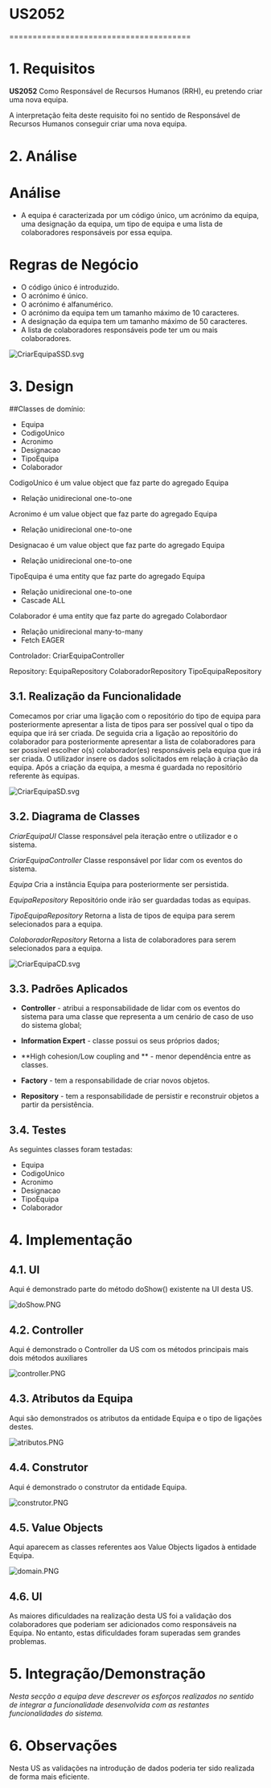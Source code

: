 # US2052
=======================================


# 1. Requisitos

**US2052** Como Responsável de Recursos Humanos (RRH), eu pretendo criar uma nova equipa.

A interpretação feita deste requisito foi no sentido de Responsável de Recursos Humanos conseguir criar uma nova equipa.

# 2. Análise

# Análise

* A equipa é caracterizada por um código único, um acrónimo da equipa, uma designação da equipa, um tipo de equipa e uma lista de colaboradores responsáveis por essa equipa.

# Regras de Negócio

* O código único é introduzido.
* O acrónimo é único.
* O acrónimo é alfanumérico.
* O acrónimo da equipa tem um tamanho máximo de 10 caracteres.
* A designação da equipa tem um tamanho máximo de 50 caracteres.
* A lista de colaboradores responsáveis pode ter um ou mais colaboradores.


![CriarEquipaSSD.svg](CriarEquipaSSD.svg)


# 3. Design

##Classes de domínio:

* Equipa
* CodigoUnico
* Acronimo
* Designacao
* TipoEquipa
* Colaborador

CodigoUnico é um value object que faz parte do agregado Equipa

* Relação unidirecional one-to-one

Acronimo é um value object que faz parte do agregado Equipa

* Relação unidirecional one-to-one

Designacao é um value object que faz parte do agregado Equipa

* Relação unidirecional one-to-one

TipoEquipa é uma entity que faz parte do agregado Equipa

* Relação unidirecional one-to-one
* Cascade ALL

Colaborador é uma entity que faz parte do agregado Colabordaor

* Relação unidirecional many-to-many
* Fetch EAGER

Controlador: CriarEquipaController

Repository: EquipaRepository
	    ColaboradorRepository
	    TipoEquipaRepository

## 3.1. Realização da Funcionalidade

Comecamos por criar uma ligação com o repositório do tipo de equipa para posteriormente apresentar a lista de tipos para ser possível qual o tipo da equipa que irá ser criada.
De seguida cria a ligação ao repositório do colaborador para posteriormente apresentar a lista de colaboradores para ser possível escolher o(s) colaborador(es) responsáveis pela equipa que irá ser criada.
O utilizador insere os dados solicitados em relação à criação da equipa.
Após a criação da equipa, a mesma é guardada no repositório referente às equipas.


![CriarEquipaSD.svg](CriarEquipaSD.svg)

## 3.2. Diagrama de Classes

*CriarEquipaUI*
Classe responsável pela iteração entre o utilizador e o sistema.

*CriarEquipaController*
Classe responsável por lidar com os eventos do sistema.

*Equipa*
Cria a instância Equipa para posteriormente ser persistida.

*EquipaRepository*
Repositório onde irão ser guardadas todas as equipas.

*TipoEquipaRepository*
Retorna a lista de tipos de equipa para serem selecionados para a equipa.

*ColaboradorRepository*
Retorna a lista de colaboradores para serem selecionados para a equipa.


![CriarEquipaCD.svg](CriarEquipaCD.svg)

## 3.3. Padrões Aplicados


* **Controller** - atribui a responsabilidade de lidar com os eventos do sistema para uma classe que representa a um cenário de caso de uso do sistema global;

* **Information Expert** - classe possui os seus próprios dados;

* **High cohesion/Low coupling and ** - menor dependência entre as classes.

* **Factory** - tem a responsabilidade de criar novos objetos.

* **Repository** - tem a responsabilidade de persistir e reconstruir objetos a partir da persistência.


## 3.4. Testes

As seguintes classes foram testadas:

* Equipa
* CodigoUnico
* Acronimo
* Designacao
* TipoEquipa
* Colaborador

# 4. Implementação

## 4.1. UI
Aqui é demonstrado parte do método doShow() existente na UI desta US.

![doShow.PNG](doShow.PNG)

## 4.2. Controller
Aqui é demonstrado o Controller da US com os métodos principais mais dois métodos auxiliares

![controller.PNG](controller.PNG)

## 4.3. Atributos da Equipa
Aqui são demonstrados os atributos da entidade Equipa e o tipo de ligações destes.

![atributos.PNG](atributos.PNG)

## 4.4. Construtor
Aqui é demonstrado o construtor da entidade Equipa.

![construtor.PNG](construtor.PNG)

## 4.5. Value Objects
Aqui aparecem as classes referentes aos Value Objects ligados à entidade Equipa.

![domain.PNG](domain.PNG)

## 4.6. UI
As maiores dificuldades na realização desta US foi a validação dos colaboradores que poderiam ser adicionados como responsáveis na Equipa.
No entanto, estas dificuldades foram superadas sem grandes problemas.

# 5. Integração/Demonstração

*Nesta secção a equipa deve descrever os esforços realizados no sentido de integrar a funcionalidade desenvolvida com as restantes funcionalidades do sistema.*

# 6. Observações

Nesta US as validações na introdução de dados poderia ter sido realizada de forma mais eficiente.

